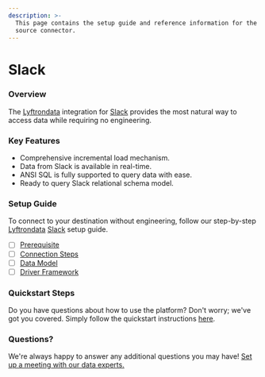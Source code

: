 ```yaml
---
description: >-
  This page contains the setup guide and reference information for the Slack
  source connector.
---
```


# Slack

### Overview

The [Lyftrondata](https://www.lyftrondata.com/) integration for [Slack](None/) provides the most natural way to access data while requiring no engineering.

### Key Features

* Comprehensive incremental load mechanism.
* Data from Slack is available in real-time.
* ANSI SQL is fully supported to query data with ease.
* Ready to query Slack relational schema model.

### Setup Guide

To connect to your destination without engineering, follow our step-by-step [Lyftrondata](https://www.lyftrondata.com/) [Slack](None/) setup guide.

* [ ] [Prerequisite](prerequisite.md)
* [ ] [Connection Steps](connection-steps.md)
* [ ] [Data Model](data-model/erd.md)
* [ ] [Driver Framework](driver-framework/)

### Quickstart Steps

Do you have questions about how to use the platform? Don't worry; we've got you covered. Simply follow the quickstart instructions [here](../../).

### Questions? <a href="#questions" id="questions"></a>

We're always happy to answer any additional questions you may have! [Set up a meeting with our data experts.](https://www.lyftrondata.com/book-a-meeting/)
